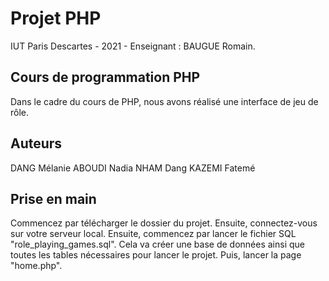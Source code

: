 # Projet PHP
IUT Paris Descartes - 2021 - Enseignant : BAUGUE Romain.

## Cours de programmation PHP
Dans le cadre du cours de PHP, nous avons réalisé une interface de jeu de rôle.

## Auteurs
DANG Mélanie
ABOUDI Nadia
NHAM Dang
KAZEMI Fatemé

## Prise en main
Commencez par télécharger le dossier du projet. Ensuite, connectez-vous sur votre serveur local.
Ensuite, commencez par lancer le fichier SQL "role_playing_games.sql". Cela va créer une base de données ainsi que toutes les tables nécessaires pour lancer le projet.
Puis, lancer la page "home.php".

